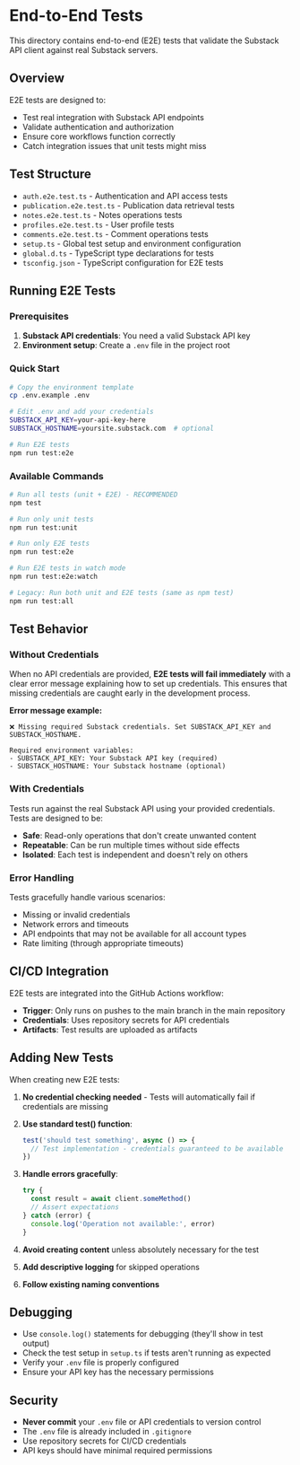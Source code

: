 # End-to-End Tests

This directory contains end-to-end (E2E) tests that validate the Substack API client against real Substack servers.

## Overview

E2E tests are designed to:

- Test real integration with Substack API endpoints
- Validate authentication and authorization
- Ensure core workflows function correctly
- Catch integration issues that unit tests might miss

## Test Structure

- `auth.e2e.test.ts` - Authentication and API access tests
- `publication.e2e.test.ts` - Publication data retrieval tests
- `notes.e2e.test.ts` - Notes operations tests
- `profiles.e2e.test.ts` - User profile tests
- `comments.e2e.test.ts` - Comment operations tests
- `setup.ts` - Global test setup and environment configuration
- `global.d.ts` - TypeScript type declarations for tests
- `tsconfig.json` - TypeScript configuration for E2E tests

## Running E2E Tests

### Prerequisites

1. **Substack API credentials**: You need a valid Substack API key
2. **Environment setup**: Create a `.env` file in the project root

### Quick Start

```bash
# Copy the environment template
cp .env.example .env

# Edit .env and add your credentials
SUBSTACK_API_KEY=your-api-key-here
SUBSTACK_HOSTNAME=yoursite.substack.com  # optional

# Run E2E tests
npm run test:e2e
```

### Available Commands

```bash
# Run all tests (unit + E2E) - RECOMMENDED
npm test

# Run only unit tests
npm run test:unit

# Run only E2E tests
npm run test:e2e

# Run E2E tests in watch mode
npm run test:e2e:watch

# Legacy: Run both unit and E2E tests (same as npm test)
npm run test:all
```

## Test Behavior

### Without Credentials

When no API credentials are provided, **E2E tests will fail immediately** with a clear error message explaining how to set up credentials. This ensures that missing credentials are caught early in the development process.

**Error message example:**

```
❌ Missing required Substack credentials. Set SUBSTACK_API_KEY and SUBSTACK_HOSTNAME.

Required environment variables:
- SUBSTACK_API_KEY: Your Substack API key (required)
- SUBSTACK_HOSTNAME: Your Substack hostname (optional)
```

### With Credentials

Tests run against the real Substack API using your provided credentials. Tests are designed to be:

- **Safe**: Read-only operations that don't create unwanted content
- **Repeatable**: Can be run multiple times without side effects
- **Isolated**: Each test is independent and doesn't rely on others

### Error Handling

Tests gracefully handle various scenarios:

- Missing or invalid credentials
- Network errors and timeouts
- API endpoints that may not be available for all account types
- Rate limiting (through appropriate timeouts)

## CI/CD Integration

E2E tests are integrated into the GitHub Actions workflow:

- **Trigger**: Only runs on pushes to the main branch in the main repository
- **Credentials**: Uses repository secrets for API credentials
- **Artifacts**: Test results are uploaded as artifacts

## Adding New Tests

When creating new E2E tests:

1. **No credential checking needed** - Tests will automatically fail if credentials are missing
2. **Use standard test() function**:

   ```typescript
   test('should test something', async () => {
     // Test implementation - credentials guaranteed to be available
   })
   ```

3. **Handle errors gracefully**:

   ```typescript
   try {
     const result = await client.someMethod()
     // Assert expectations
   } catch (error) {
     console.log('Operation not available:', error)
   }
   ```

4. **Avoid creating content** unless absolutely necessary for the test
5. **Add descriptive logging** for skipped operations
6. **Follow existing naming conventions**

## Debugging

- Use `console.log()` statements for debugging (they'll show in test output)
- Check the test setup in `setup.ts` if tests aren't running as expected
- Verify your `.env` file is properly configured
- Ensure your API key has the necessary permissions

## Security

- **Never commit** your `.env` file or API credentials to version control
- The `.env` file is already included in `.gitignore`
- Use repository secrets for CI/CD credentials
- API keys should have minimal required permissions
